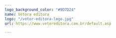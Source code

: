 ```yaml
---
logo_background_color: "#9D7D24"
name: Vetora editora
logo: "/vetor-editora-logo.jpg"
url: https://www.vetoreditora.com.br/default.asp

---
```

